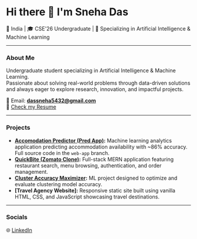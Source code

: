 # Hi there 👋 I'm Sneha Das  

📍 India | 🎓 CSE'26 Undergraduate | 🤖 Specializing in Artificial Intelligence & Machine Learning  

---

### About Me  
Undergraduate student specializing in Artificial Intelligence & Machine Learning.  
Passionate about solving real-world problems through data-driven solutions and always eager to explore research, innovation, and impactful projects.  

📧 Email: **dassneha5432@gmail.com**  
📄 [Check my Resume](https://github.com/HeySneh23/My-Resume/blob/main/RESUME.pdf)  

---

### Projects  
- **[Accomodation Predictor (Pred App)](https://github.com/HeySneh23/Machine-Learning-Project):** Machine learning analytics application predicting accommodation availability with ~86% accuracy. Full source code in the `web-app` branch.  
- **[QuickBite (Zomato Clone)](https://github.com/HeySneh23/QuickBite-ZomatoClone):** Full-stack MERN application featuring restaurant search, menu browsing, authentication, and order management.  
- **[Cluster Accuracy Maximizer](https://github.com/HeySneh23/ClusterAccuracyMaximizer):** ML project designed to optimize and evaluate clustering model accuracy.  
- **[Travel Agency Website]:** Responsive static site built using vanilla HTML, CSS, and JavaScript showcasing travel destinations.  

---

### Socials  
🌐 [LinkedIn](https://www.linkedin.com/in/sneha-das-448571268/)  
